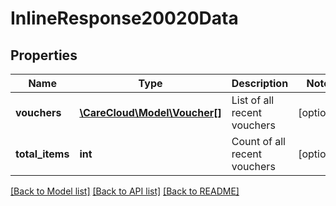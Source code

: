 # InlineResponse20020Data

## Properties
Name | Type | Description | Notes
------------ | ------------- | ------------- | -------------
**vouchers** | [**\CareCloud\Model\Voucher[]**](Voucher.md) | List of all recent vouchers | [optional] 
**total_items** | **int** | Count of all recent vouchers | [optional] 

[[Back to Model list]](../../README.md#documentation-for-models) [[Back to API list]](../../README.md#documentation-for-api-endpoints) [[Back to README]](../../README.md)


